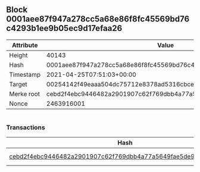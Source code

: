 ## Block 0001aee87f947a278cc5a68e86f8fc45569bd76c4293b1ee9b05ec9d17efaa26

Attribute | Value
--- | ---
Height | 40143
Hash | 0001aee87f947a278cc5a68e86f8fc45569bd76c4293b1ee9b05ec9d17efaa26
Timestamp | 2021-04-25T07:51:03+00:00
Target | 00254142f49eaaa504dc75712e8378ad5316cbcead634704b3734b6271167cc4
Merke root | cebd2f4ebc9446482a2901907c62f769dbb4a77a5649fae5de90f2ecec3c8423
Nonce | 2463916001

```

```

### Transactions

Hash | Amount
--- | ---
[cebd2f4ebc9446482a2901907c62f769dbb4a77a5649fae5de90f2ecec3c8423](cebd2f4ebc9446482a2901907c62f769dbb4a77a5649fae5de90f2ecec3c8423.md) | 10.00000000 SKEPTI 
